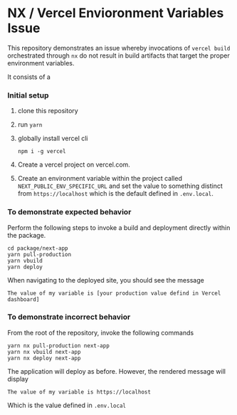 # NX / Vercel Envioronment Variables Issue

This repository demonstrates an issue whereby invocations of `vercel build` orchestrated through `nx` do not result in build artifacts that target the proper environment variables.

It consists of a 

### Initial setup

1. clone this repository
2. run `yarn`
3. globally install vercel cli 
    ```
    npm i -g vercel
    ```

4. Create a vercel project on vercel.com. 
5. Create an environment variable within the project called `NEXT_PUBLIC_ENV_SPECIFIC_URL` and set the value to something distinct from `https://localhost` which is the default defined in `.env.local`.

### To demonstrate expected behavior
Perform the following steps to invoke a build and deployment directly within the package.
```
cd package/next-app
yarn pull-production
yarn vbuild
yarn deploy
```

When navigating to the deployed site, you should see the message
```
The value of my variable is [your production value defind in Vercel dashboard]
```

### To demonstrate incorrect behavior
From the root of the repository, invoke the following commands
```
yarn nx pull-production next-app
yarn nx vbuild next-app
yarn nx deploy next-app
```

The application will deploy as before. However, the rendered message will display

```
The value of my variable is https://localhost
```

Which is the value defined in `.env.local`